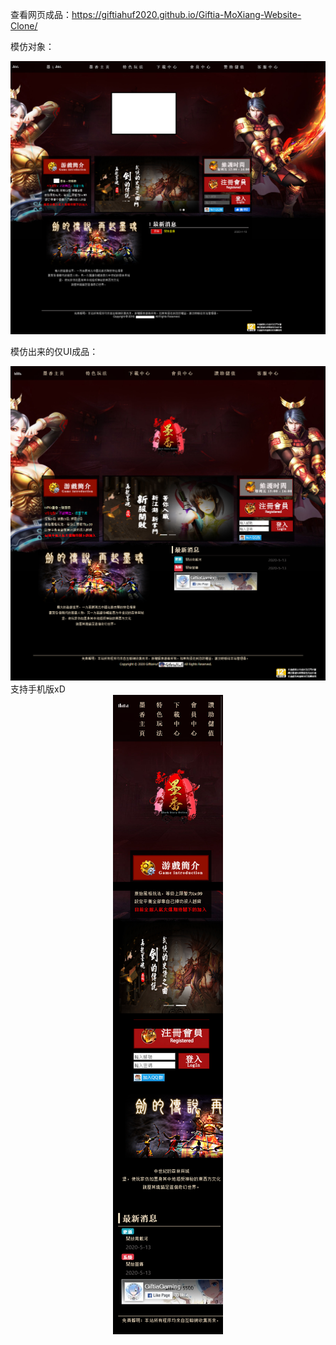 查看网页成品：https://giftiahuf2020.github.io/Giftia-MoXiang-Website-Clone/

模仿对象：
<div align="center">
    <img src="Images/模仿对象.png"</img> 
</div>

模仿出来的仅UI成品：
<div align="center">
    <img src="Images/Giftia成品.png"</img> 
</div>
支持手机版xD
<div align="center">
    <img src="Images/Giftia成品MOBILE.png"</img> 
</div>
